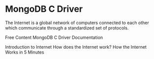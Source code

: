 # MongoDB C Driver

The Internet is a global network of computers connected to each other which communicate through a standardized set of protocols.

<ResourceGroupTitle>Free Content</ResourceGroupTitle>
<BadgeLink colorScheme='yellow' badgeText='Read' href='https://www.mongodb.com/docs/drivers/c/'>MongoDB C Driver Documentation</BadgeLink>

<BadgeLink badgeText='Watch' href='/guides/what-is-internet'>Introduction to Internet</BadgeLink>
<BadgeLink badgeText='Watch' href='https://www.youtube.com/watch?v=TNQsmPf24go'>How does the Internet work?</BadgeLink>
<BadgeLink badgeText='Watch' href='https://www.youtube.com/watch?v=7_LPdttKXPc'>How the Internet Works in 5 Minutes</BadgeLink>

